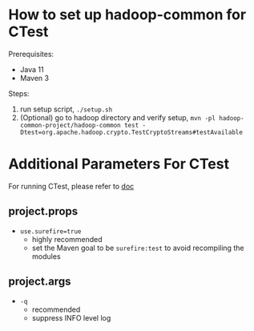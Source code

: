 # How to set up hadoop-common for CTest
Prerequisites:
- Java 11
- Maven 3

Steps:
1. run setup script, `./setup.sh`
2. (Optional) go to hadoop directory and verify setup, `mvn -pl hadoop-common-project/hadoop-common test -Dtest=org.apache.hadoop.crypto.TestCryptoStreams#testAvailable`

# Additional Parameters For CTest
For running CTest, please refer to [doc](../../../README.md#how-to-run-ctest)

## project.props
- `use.surefire=true`
    - highly recommended
    - set the Maven goal to be `surefire:test` to avoid recompiling the modules

## project.args
- `-q`
    - recommended
    - suppress INFO level log

